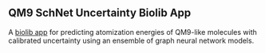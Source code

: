 ## QM9 SchNet Uncertainty Biolib App

A [biolib app](https://biolib.com/jbusk/qm9-schnet-uncertainty/) for predicting atomization energies of QM9-like molecules with calibrated uncertainty using an ensemble of graph neural network models.
